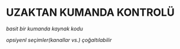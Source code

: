 # UZAKTAN KUMANDA KONTROLÜ

*basit bir kumanda kaynak kodu*

*opsiyenl seçimler(kanallar vs.) çoğaltılabilir*

